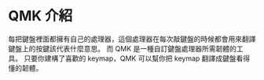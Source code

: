 # QMK 介紹

每把鍵盤裡面都擁有自己的處理器，這個處理器在每次敲鍵盤的時候都會用來翻譯鍵盤上的按鍵該代表什麼意思。
而 QMK 是一種自訂鍵盤處理器所需韌體的工具。
只要你建構了喜歡的 keymap，QMK 可以幫你把 keymap 翻譯成鍵盤看得懂的韌體。


